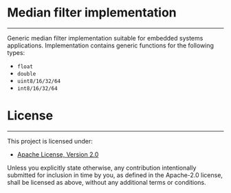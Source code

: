 # Median filter implementation

------------------------------

Generic median filter implementation suitable for embedded systems applications. Implementation contains generic
functions for the following types:

- `float`
- `double`
- `uint8/16/32/64`
- `int8/16/32/64`

# License

---------

This project is licensed under:

- [Apache License, Version 2.0](LICENSE.md)

Unless you explicitly state otherwise, any contribution intentionally submitted for inclusion in time by you, as
defined in the Apache-2.0 license, shall be licensed as above, without any additional terms or conditions.
